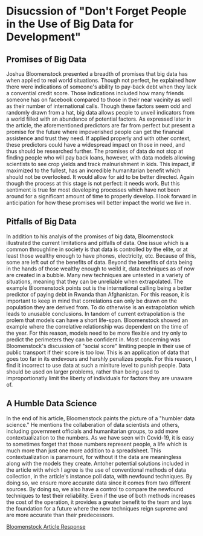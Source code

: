 # Disucssion of "Don't Forget People in the Use of Big Data for Development"

## Promises of Big Data 

   Joshua Bloomenstock presented a breadth of promises that big data has when applied to real world situations. Though not perfect, he explained how there were indications of someone's ability to pay-back debt when they lack a convential credit score. Those indications included how many friends someone has on facebook compared to those in their near vacinity as well as their number of international calls. Though these factors seem odd and randomly drawn from a hat, big data allows people to unveil indicators from a world filled with an abundance of potential factors. As expressed later in the article, the aforementioned predictors are far from perfect but present a promise for the future where impoverished people can get the financial assistence and trust they need. If applied properly and with other context, these predictors could have a widespread impact on those in need, and thus should be researched further. The promises of data do not stop at finding people who will pay back loans, however, with data models allowing scientists to see crop yields and track malnurishment in kids. This impact, if maximized to the fullest, has an incredible humanitarian benefit which should not be overlooked. It would allow for aid to be better directed. Again though the process at this stage is not perfect: it needs work. But this sentiment is true for most developing processes which have not been around for a significant amount of time to properly develop. I look forward in anticipation for how these promises will better impact the world we live in.
  
## Pitfalls of Big Data

In addition to his analyis of the promises of big data, Bloomenstock illustrated the current limitations and pitfalls of data. One issue which is a common throughline in society is that data is controlled by the elite, or at least those wealthy enough to have phones, electricity, etc. Because of this, some are left out of the benefits of data. Beyond the benefits of data being in the hands of those wealthy enough to weild it, data techniques as of now are created in a bubble. Many new techniques are untested in a variety of situations, meaning that they can be unreliable when extrapolated. The example Bloomenstock points out is the international calling being a better predictor of paying debt in Rwanda than Afghanistan. For this reason, it is important to keep in mind that correlations can only be drawn on the population they are derived from. To do otherwise is an extrapolation which leads to unusable conclusions. In tandom of current extrapolation is the prolem that models can have a short life-span. Bloomenstock showed an example where the correlative relationship was dependent on the time of the year. For this reason, models need to be more flexible and try only to predict the perimeters they can be confident in. Most concerning was Bloomenstock's discussion of "social score" limiting people in their use of public transport if their score is too low. This is an application of data that goes too far in its endevours and harshly penalizes people. For this reason, I find it incorrect to use data at such a miniture level to punish people. Data should be used on larger problems, rather than being used to improportionatly limit the liberty of individuals for factors they are unaware of. 

## A Humble Data Science 

In the end of his article, Bloomenstock paints the picture of a "humbler data science." He mentions the collaberation of data scientists and others, including government officials and humanitarian groups, to add more contextualization to the numbers. As we have seen with Covid-19, it is easy to sometimes forget that those numbers represent people, a life which is much more than just one more addition to a spreadsheet. This contextualization is paramount, for without it the data are meaningless along with the models they create. Antoher potential solutions included in the article with which I agree is the use of conventional methods of data collection, in the article's instance poll data, with newfound techniques. By doing so, we ensure more accurate data since it comes from two different sources. By doing so, we also have a control to compare the newfound techniques to test their reliability. Even if the use of both methods increases the cost of the operation, it provides a greater benefit to the team and lays the foundation for a future where the new techniques reign supreme and are more accurate than their predecessors. 

[Bloomenstock Article Response](bloomenstock.md)
